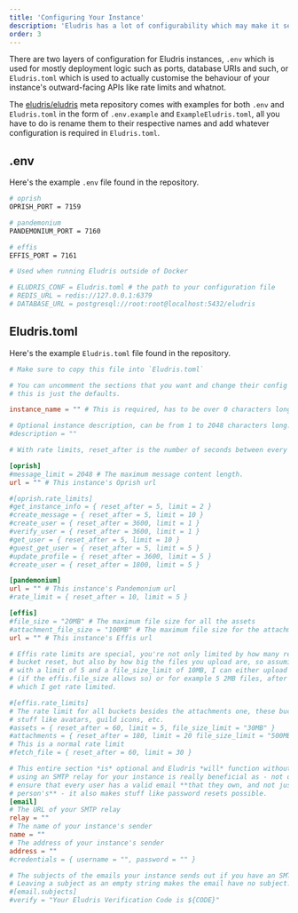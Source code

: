 ```yaml
---
title: 'Configuring Your Instance'
description: 'Eludris has a lot of configurability which may make it seem daunting to configure your instance- fret not however, for this page has got your back!'
order: 3
---
```


There are two layers of configuration for Eludris instances, `.env` which is used
for mostly deployment logic such as ports, database URIs and such, or `Eludris.toml`
which is used to actually customise the behaviour of your instance's outward-facing
APIs like rate limits and whatnot.

The [eludris/eludris](https://github.com/eludris/eludris) meta repository comes with
examples for both `.env` and `Eludris.toml` in the form of `.env.example` and `ExampleEludris.toml`,
all you have to do is rename them to their respective names and add whatever configuration
is required in `Eludris.toml`.

## .env

Here's the example `.env` file found in the repository.

```sh
# oprish
OPRISH_PORT = 7159

# pandemonium
PANDEMONIUM_PORT = 7160

# effis
EFFIS_PORT = 7161

# Used when running Eludris outside of Docker

# ELUDRIS_CONF = Eludris.toml # the path to your configuration file
# REDIS_URL = redis://127.0.0.1:6379
# DATABASE_URL = postgresql://root:root@localhost:5432/eludris
```

## Eludris.toml

Here's the example `Eludris.toml` file found in the repository.

```toml
# Make sure to copy this file into `Eludris.toml`

# You can uncomment the sections that you want and change their config values,
# this is just the defaults.

instance_name = "" # This is required, has to be over 0 characters long.

# Optional instance description, can be from 1 to 2048 characters long.
#description = ""

# With rate limits, reset_after is the number of seconds between every bucket reset.

[oprish]
#message_limit = 2048 # The maximum message content length.
url = "" # This instance's Oprish url

#[oprish.rate_limits]
#get_instance_info = { reset_after = 5, limit = 2 }
#create_message = { reset_after = 5, limit = 10 }
#create_user = { reset_after = 3600, limit = 1 }
#verify_user = { reset_after = 3600, limit = 1 }
#get_user = { reset_after = 5, limit = 10 }
#guest_get_user = { reset_after = 5, limit = 5 }
#update_profile = { reset_after = 3600, limit = 5 }
#create_user = { reset_after = 1800, limit = 5 }

[pandemonium]
url = "" # This instance's Pandemonium url
#rate_limit = { reset_after = 10, limit = 5 }

[effis]
#file_size = "20MB" # The maximum file size for all the assets
#attachment_file_size = "100MB" # The maximum file size for the attachment bucket
url = "" # This instance's Effis url

# Effis rate limits are special, you're not only limited by how many requests per
# bucket reset, but also by how big the files you upload are, so assuming a rate limit
# with a limit of 5 and a file_size_limit of 10MB, I can either upload 1 10MB file
# (if the effis.file_size allows so) or for example 5 2MB files, after either of
# which I get rate limited.

#[effis.rate_limits]
# The rate limit for all buckets besides the attachments one, these buckets are
# stuff like avatars, guild icons, etc.
#assets = { reset_after = 60, limit = 5, file_size_limit = "30MB" }
#attachments = { reset_after = 180, limit = 20 file_size_limit = "500MB" }
# This is a normal rate limit
#fetch_file = { reset_after = 60, limit = 30 }

# This entire section *is* optional and Eludris *will* function without it. However,
# using an SMTP relay for your instance is really beneficial as - not only does it
# ensure that every user has a valid email **that they own, and not just some other
# person's** - it also makes stuff like password resets possible.
[email]
# The URL of your SMTP relay
relay = ""
# The name of your instance's sender
name = ""
# The address of your instance's sender
address = ""
#credentials = { username = "", password = "" }

# The subjects of the emails your instance sends out if you have an SMTP relay setup.
# Leaving a subject as an empty string makes the email have no subject.
#[email.subjects]
#verify = "Your Eludris Verification Code is ${CODE}"
```
